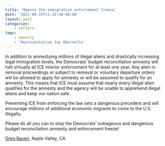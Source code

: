 ```yaml
---
title: 'Oppose the immigration enforcement freeze'
date: '2021-09-15T11:10:40-08:00'
layout: post
categories:
    - Letters
tags:
    - amnesty
    - 'Representative Jay Obernolte'
---
```


In addition to amnestying millions of illegal aliens and drastically increasing legal immigration levels, the Democrats’ budget reconciliation amnesty will halt virtually all ICE interior enforcement for at least one year. Any alien in removal proceedings or subject to removal or voluntary departure orders will be allowed to apply for amnesty or will be assumed to qualify for an amnesty. This means that ICE must assume that nearly every illegal alien qualifies for the amnesty and the agency will be unable to apprehend illegal aliens and keep our nation safe.

Preventing ICE from enforcing the law sets a dangerous precedent and will encourage millions of additional economic migrants to come to the U.S. illegally.

Please do all you can to stop the Democrats’ outrageous and dangerous budget reconciliation amnesty and enforcement freeze!

[Greg Raven](https://www.gregraven.org/), Apple Valley, CA